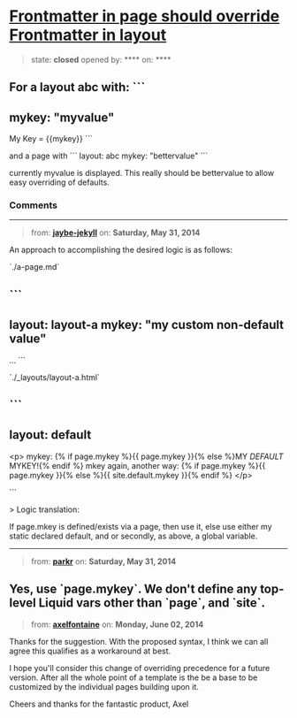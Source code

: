 # [Frontmatter in page should override Frontmatter in layout](https://github.com/jekyll/jekyll-help/issues/59)

> state: **closed** opened by: **** on: ****

For a layout abc with:
&#x60;&#x60;&#x60;
---
mykey: &quot;myvalue&quot;
---
My Key = {{mykey}}
&#x60;&#x60;&#x60;

and a page with
&#x60;&#x60;&#x60;
layout: abc
mykey: &quot;bettervalue&quot;
&#x60;&#x60;&#x60;

currently myvalue is displayed. This really should be bettervalue to allow easy overriding of defaults.

### Comments

---
> from: [**jaybe-jekyll**](https://github.com/jekyll/jekyll-help/issues/59#issuecomment-44751491) on: **Saturday, May 31, 2014**

An approach to accomplishing the desired logic is as follows:

&#x60;./a-page.md&#x60;

&#x60;&#x60;&#x60;
---
layout: layout-a
mykey: &quot;my custom non-default value&quot;
---

...
&#x60;&#x60;&#x60;

&#x60;./_layouts/layout-a.html&#x60;

&#x60;&#x60;&#x60;
---
layout: default
---

&lt;p&gt;
  mykey:  {% if page.mykey %}{{ page.mykey }}{% else %}MY *DEFAULT* MYKEY!{% endif %}
  mkey again, another way:  {% if page.mykey %}{{ page.mykey }}{% else %}{{ site.default.mykey }}{% endif %}
&lt;/p&gt;

&#x60;&#x60;&#x60;

&gt; Logic translation:

If page.mkey is defined/exists via a page, then use it, else use either my static declared default, and or secondly, as above, a global variable.

---
> from: [**parkr**](https://github.com/jekyll/jekyll-help/issues/59#issuecomment-44755310) on: **Saturday, May 31, 2014**

Yes, use &#x60;page.mykey&#x60;. We don&#x27;t define any top-level Liquid vars other than &#x60;page&#x60;, and &#x60;site&#x60;.
---
> from: [**axelfontaine**](https://github.com/jekyll/jekyll-help/issues/59#issuecomment-44823355) on: **Monday, June 02, 2014**

Thanks for the suggestion. With the proposed syntax, I think we can all agree this qualifies as a workaround at best.

I hope you&#x27;ll consider this change of overriding precedence for a future version. After all the whole point of a template is the be a base to be customized by the individual pages building upon it.

Cheers and thanks for the fantastic product,
Axel
